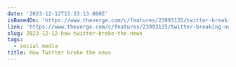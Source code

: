 ```yaml
---
date: '2023-12-12T15:33:13.000Z'
isBasedOn: 'https://www.theverge.com/c/features/23993135/twitter-breaking-news-history'
link: 'https://www.theverge.com/c/features/23993135/twitter-breaking-news-history'
slug: 2023-12-12-how-twitter-broke-the-news
tags:
  - social media
title: How Twitter broke the news
---
```


